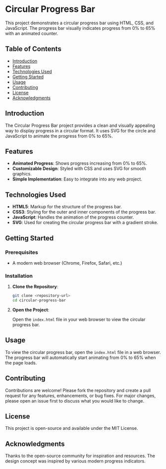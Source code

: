 # Circular Progress Bar

This project demonstrates a circular progress bar using HTML, CSS, and JavaScript. The progress bar visually indicates progress from 0% to 65% with an animated counter.

## Table of Contents

- [Introduction](#introduction)
- [Features](#features)
- [Technologies Used](#technologies-used)
- [Getting Started](#getting-started)
- [Usage](#usage)
- [Contributing](#contributing)
- [License](#license)
- [Acknowledgments](#acknowledgments)

## Introduction

The Circular Progress Bar project provides a clean and visually appealing way to display progress in a circular format. It uses SVG for the circle and JavaScript to animate the progress from 0% to 65%.

## Features

- **Animated Progress**: Shows progress increasing from 0% to 65%.
- **Customizable Design**: Styled with CSS and uses SVG for smooth graphics.
- **Simple Implementation**: Easy to integrate into any web project.

## Technologies Used

- **HTML5**: Markup for the structure of the progress bar.
- **CSS3**: Styling for the outer and inner components of the progress bar.
- **JavaScript**: Handles the animation of the progress counter.
- **SVG**: Used for creating the circular progress bar with a gradient stroke.

## Getting Started

### Prerequisites

- A modern web browser (Chrome, Firefox, Safari, etc.)

### Installation

1. **Clone the Repository**:

   ```bash
   git clone <repository-url>
   cd circular-progress-bar
   ```

2. **Open the Project**:

   Open the `index.html` file in your web browser to view the circular progress bar.

## Usage

To view the circular progress bar, open the `index.html` file in a web browser. The progress bar will automatically start animating from 0% to 65% when the page loads.

## Contributing

Contributions are welcome! Please fork the repository and create a pull request for any features, enhancements, or bug fixes. For major changes, please open an issue first to discuss what you would like to change.

## License

This project is open-source and available under the MIT License.

## Acknowledgments

Thanks to the open-source community for inspiration and resources.
The design concept was inspired by various modern progress indicators.
